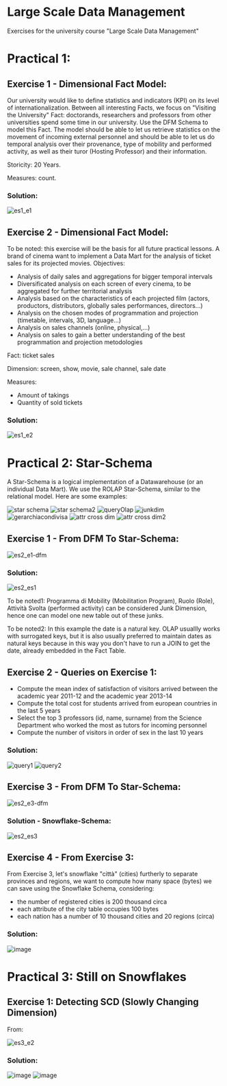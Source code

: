 # Large Scale Data Management
Exercises for the university course "Large Scale Data Management"

# Practical 1:
## Exercise 1 - Dimensional Fact Model:
Our university would like to define statistics and indicators (KPI) on its level of internationalization. Between all interesting Facts, we focus on "Visiting the University" Fact: doctorands, researchers and professors from other universities spend some time in our university. Use the DFM Schema to model this Fact. The model should be able to let us retrieve statistics on the movement of incoming external personnel and should be able to let us do temporal analysis over their provenance, type of mobility and performed activity, as well as their turor (Hosting Professor) and their information. 

Storicity: 20 Years.

Measures: count.
### Solution:
![es1_e1](https://github.com/edoltl/large-scale-data-management/assets/117369447/67371cb6-5919-49eb-bb26-77ba4697c2cd)
## Exercise 2 - Dimensional Fact Model:
To be noted: this exercise will be the basis for all future practical lessons.
A brand of cinema want to implement a Data Mart for the analysis of ticket sales for its projected movies. Objectives:
- Analysis of daily sales and aggregations for bigger temporal intervals
- Diversificated analysis on each screen of every cinema, to be aggregated for further territorial analysis
- Analysis based on the characteristics of each projected film (actors, productors, distributors, globally sales performances, directors...)
- Analysis on the chosen modes of programmation and projection (timetable, intervals, 3D, language...)
- Analysis on sales channels (online, physical,...)
- Analysis on sales to gain a better understanding of the best programmation and projection metodologies

Fact: ticket sales

Dimension: screen, show, movie, sale channel, sale date

Measures:
- Amount of takings
- Quantity of sold tickets
### Solution:
![es1_e2](https://github.com/edoltl/large-scale-data-management/assets/117369447/dfe99e93-34c2-4bc8-b1f8-8578f53eba61)
# Practical 2: Star-Schema
A Star-Schema is a logical implementation of a Datawarehouse (or an individual Data Mart). We use the ROLAP Star-Schema, similar to the relational model. Here are some examples:

![star schema](https://github.com/edoltl/large-scale-data-management/assets/117369447/aaa6bab4-5cd8-421e-b468-d3330a7ee6d7)
![star schema2](https://github.com/edoltl/large-scale-data-management/assets/117369447/108bdbb8-d2a0-436a-a55f-0de3f0412f75)
![queryOlap](https://github.com/edoltl/large-scale-data-management/assets/117369447/b6dc13dd-23d3-4247-8ddb-0dd69d35608f)
![junkdim](https://github.com/edoltl/large-scale-data-management/assets/117369447/2569c155-6c70-4791-af61-89da1f9d244c)
![gerarchiacondivisa](https://github.com/edoltl/large-scale-data-management/assets/117369447/c182ca29-dfd6-4f18-8a6c-d872fa66f380)
![attr cross dim](https://github.com/edoltl/large-scale-data-management/assets/117369447/1a687bc2-9a1b-4c5b-b99d-67421675366e)
![attr cross dim2](https://github.com/edoltl/large-scale-data-management/assets/117369447/35a5eb49-37d8-4720-b544-25f33c7da357)

## Exercise 1 - From DFM To Star-Schema:
![es2_e1-dfm](https://github.com/edoltl/large-scale-data-management/assets/117369447/c39c999e-0ca1-4275-9f0d-48f50b2720c6)
### Solution:
![es2_es1](https://github.com/edoltl/large-scale-data-management/assets/117369447/8f3e7051-a346-49ae-88ca-9ae01e90a60a)

To be noted1: Programma di Mobility (Mobilitation Program), Ruolo (Role), Attività Svolta (performed activity) can be considered Junk Dimension, hence one can model one new table out of these junks.

To be noted2: In this example the date is a natural key. OLAP usuallly works with surrogated keys, but it is also usually preferred to maintain dates as natural keys because in this way you don't have to run a JOIN to get the date, already embedded in the Fact Table.
## Exercise 2 - Queries on Exercise 1:
- Compute the mean index of satisfaction of visitors arrived between the academic year 2011-12 and the academic year 2013-14
- Compute the total cost for students arrived from european countries in the last 5 years
- Select the top 3 professors (id, name, surname) from the Science Department
who worked the most as tutors for incoming personnel
- Compute the number of visitors in order of sex in the last 10 years
### Solution:
![query1](https://github.com/edoltl/large-scale-data-management/assets/117369447/c75e422b-6184-48db-b866-3fb307450f63)
![query2](https://github.com/edoltl/large-scale-data-management/assets/117369447/87201387-2af0-41ee-8cf5-f8104a842bba)
## Exercise 3 - From DFM To Star-Schema:
![es2_e3-dfm](https://github.com/edoltl/large-scale-data-management/assets/117369447/cc32f3cf-b370-492c-ae1d-eaec14e85ef7)
### Solution - Snowflake-Schema:
![es2_es3](https://github.com/edoltl/large-scale-data-management/assets/117369447/fc7e44a1-96cd-44c0-9757-f8ad2f52ced8)
## Exercise 4 - From Exercise 3:
From Exercise 3, let's snowflake "città" (cities) furtherly to separate provinces and regions, we want to compute how many space (bytes) we can save using the Snowflake Schema, considering:
- the number of registered cities is 200 thousand circa
- each attribute of the city table occupies 100 bytes
- each nation has a number of 10 thousand cities and 20 regions (circa)
### Solution:
![image](https://github.com/edoltl/large-scale-data-management/assets/117369447/f3717c1c-29b4-41e2-ae53-6f2c978f7dcb)

# Practical 3: Still on Snowflakes
## Exercise 1: Detecting SCD (Slowly Changing Dimension)
From:

![es3_e2](https://github.com/edoltl/large-scale-data-management/assets/117369447/e2fb62e7-ba63-4a62-bbd3-6169c7e7a179)

### Solution:
![image](https://github.com/edoltl/large-scale-data-management/assets/117369447/c5068d0d-81fd-4bc3-8ce6-ad657448a288)
![image](https://github.com/edoltl/large-scale-data-management/assets/117369447/1aec0922-501d-490f-b678-e0d500c19ddd)


